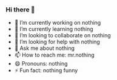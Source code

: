### Hi there 👋


- 🔭 I’m currently working on nothing
- 🌱 I’m currently learning nothing
- 👯 I’m looking to collaborate on nothing
- 🤔 I’m looking for help with nothing
- 💬 Ask me about nothing
- 📫 How to reach me: mr.nothing
- 😄 Pronouns: nothing
- ⚡ Fun fact: nothing funny
